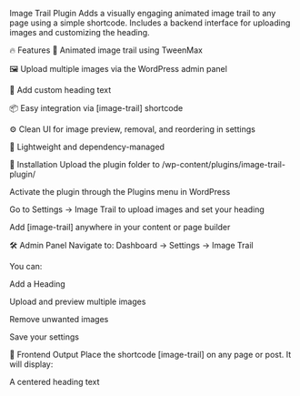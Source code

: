 Image Trail Plugin
Adds a visually engaging animated image trail to any page using a simple shortcode. Includes a backend interface for uploading images and customizing the heading.

🔥 Features
🔄 Animated image trail using TweenMax

🖼️ Upload multiple images via the WordPress admin panel

📝 Add custom heading text

📦 Easy integration via [image-trail] shortcode

⚙️ Clean UI for image preview, removal, and reordering in settings

🧩 Lightweight and dependency-managed

🚀 Installation
Upload the plugin folder to /wp-content/plugins/image-trail-plugin/

Activate the plugin through the Plugins menu in WordPress

Go to Settings → Image Trail to upload images and set your heading

Add [image-trail] anywhere in your content or page builder

🛠️ Admin Panel
Navigate to:
Dashboard → Settings → Image Trail

You can:

Add a Heading

Upload and preview multiple images

Remove unwanted images

Save your settings

📸 Frontend Output
Place the shortcode [image-trail] on any page or post.
It will display:

A centered heading text

